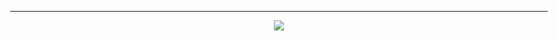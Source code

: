<style type="text/css">
html{
	display: table;
	width: 100%;
	height: 100%;
}

body{
	display: table-cell;
	text-align: center;
	vertical-align: middle;
}

img{
	max-width: 100%;
	max-height: 100%;
}
</style>

---

<img src="image.jpg" />